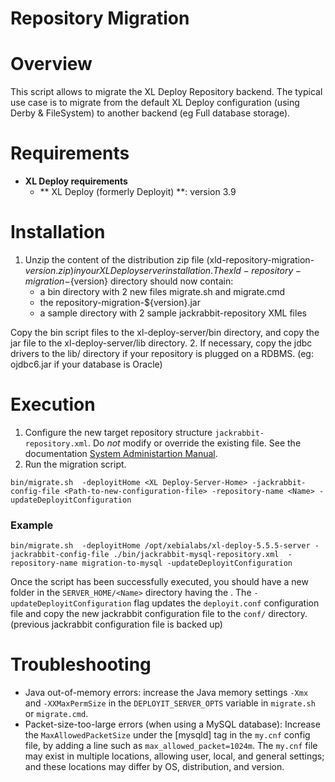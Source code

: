 # Repository Migration #

# Overview #

This script allows to migrate the XL Deploy Repository backend. The typical use case is to migrate from the default XL Deploy configuration (using Derby & FileSystem) to another backend (eg Full database storage).

# Requirements #

* **XL Deploy requirements**
	* ** XL Deploy (formerly Deployit) **: version 3.9
	
# Installation #

1. Unzip the content of the distribution zip file (xld-repository-migration-${version}.zip) in your XL Deploy server installation.  The xld-repository-migration-${version} directory should now contain:
    * a bin directory with 2 new files migrate.sh and migrate.cmd
    * the repository-migration-${version}.jar
    * a sample directory with 2 sample jackrabbit-repository XML files

Copy the bin script files to the xl-deploy-server/bin directory, and copy the jar file to the xl-deploy-server/lib directory.
2. If necessary, copy the jdbc drivers to the lib/ directory if your repository is plugged on a RDBMS. (eg: ojdbc6.jar if your database is Oracle)

# Execution

1. Configure the new target repository structure `jackrabbit-repository.xml`. Do *not* modify or override the existing file. See the documentation [System Administartion Manual](https://docs.xebialabs.com/xl-deploy/how-to/configure-the-xl-deploy-repository.html#using-a-database).
2. Run the migration script.

```
bin/migrate.sh  -deployitHome <XL Deploy-Server-Home> -jackrabbit-config-file <Path-to-new-configuration-file> -repository-name <Name> -updateDeployitConfiguration
```

### Example

```
bin/migrate.sh  -deployitHome /opt/xebialabs/xl-deploy-5.5.5-server -jackrabbit-config-file ./bin/jackrabbit-mysql-repository.xml  -repository-name migration-to-mysql -updateDeployitConfiguration
```

Once the script has been successfully executed, you should have a new folder in the `SERVER_HOME/<Name>` directory having the <Name>. The ``-updateDeployitConfiguration`` flag updates the ``deployit.conf`` configuration file and copy the new jackrabbit configuration file to the ``conf/`` directory. (previous jackrabbit configuration file is backed up)

# Troubleshooting

* Java out-of-memory errors:  increase the Java memory settings ``-Xmx`` and ``-XXMaxPermSize`` in the ``DEPLOYIT_SERVER_OPTS`` variable in ``migrate.sh`` or ``migrate.cmd``.
* Packet-size-too-large errors (when using a MySQL database):  Increase the ``MaxAllowedPacketSize``  under the [mysqld] tag in the ``my.cnf`` config file, by adding a line such as ``max_allowed_packet=1024m``.  The ``my.cnf`` file may exist in multiple locations, allowing user, local, and general settings; and these locations may differ by OS, distribution, and version.
